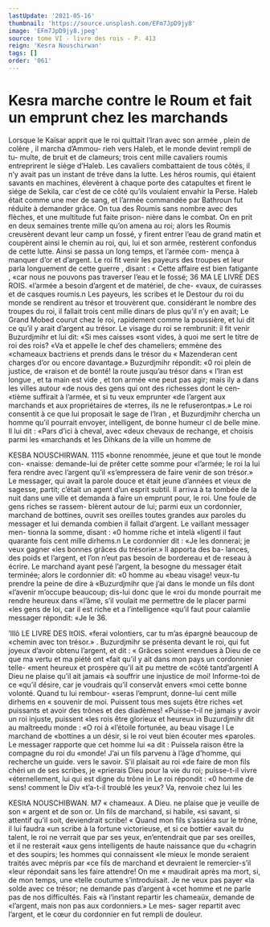 ```yaml
---
lastUpdate: '2021-05-16'
thumbnail: 'https://source.unsplash.com/EFm7JpD9jy8'
image: 'EFm7JpD9jy8.jpeg'
source: tome VI - livre des rois - P. 413
reign: 'Kesra Nouschirwan'
tags: []
order: '061'
---
```


# Kesra marche contre le Roum et fait un emprunt chez les marchands

Lorsque le Kaïsar apprit que le roi quittait l’Iran avec son armée , plein de colère , il marcha d’Ammou-
rieh vers Haleb, et le monde devint rempli de tu- multe, de bruit et de clameurs; trois cent mille cavaliers roumis entreprirent le siége d’Haleb. Les cavaliers combattaient de tous côtés, il n’y avait
pas un instant de trêve dans la lutte. Les héros roumis, qui étaient savants en machines, élevèrent
à chaque porte des catapultes et firent le siége de Sekila, car c’est de ce côté qu’ils voulaient envahir
la Perse. Haleb était comme une mer de sang, et l’armée commandée par Bathroun fut réduite à
demander grâce. On tua des Roumis sans nombre avec des flèches, et une multitude fut faite prison- nière dans le combat. On en prit en deux semaines trente mille qu’on amena au roi; alors les Roumis creusèrent devant leur camp un fossé, y firent entrer l’eau de grand matin et coupèrent ainsi le chemin au roi, qui, lui et son armée, restèrent confondus de cette lutte.
Ainsi se passa un long temps, et l’armée com-
mença à manquer d’or et d’argent. Le roi fit venir
les payeurs des troupes et leur parla longuement de cette guerre , disant : « Cette affaire est bien fatigante , «car nous ne pouvons pas traverser l’eau et le fossé;
36
MA LE LIVRE DES ROIS. «l’armée a besoin d’argent et de matériel, de che-
«vaux, de cuirasses et de casques roumis.n
Les payeurs, les scribes et le Destour du roi du
monde se rendirent au trésor et trouvèrent que. considérant le nombre des troupes du roi, il fallait trois cent mille dinars de plus qu’il n’y en avait;
Le Grand Mobed courut chez le roi, rapidement comme la poussière, et lui dit ce qu’il y arait d’argent au trésor. Le visage du roi se rembrunit:
il fit venir Buzurdjmihr et lui dit: «Si mes caisses «sont vides, à quoi me sert le titre de roi des rois? «Va et appelle le chef des chameliers; emmène des «chameaux bactriens et prends dans le trésor du
« Mazenderan cent charges d’or ou encore davantage.» Buzurdjmihr répondit: «0 roi plein de justice, de «raison et de bonté! la route jusqu’au trésor dans
« l’lran est longue , et ta main est vide , et ton armée
«ne peut pas agir; mais ily a dans les villes autour «de nous des gens qui ont des richesses dont le cen- «tième suffirait à l’armée, et si tu veux emprunter
«de l’argent aux marchands et aux propriétaires de «terres, ils ne le refuserontpas.»
Le roi consentit à ce que lui proposait le sage de
l’lran , et Buzurdjmihr chercha un homme qu’il
pourrait envoyer, intelligent, de bonne humeur cl de belle mine. Il lui dit : «Pars d’ici à cheval, avec
«deux chevaux de rechange, et choisis parmi les «marchands et les Dihkans de la ville un homme de

KESBA NOUSCHIRWAN. 1115 «bonne renommée, jeune et que tout le monde con-
«naisse: demande-lui de prêter cette somme pour «l’armée; le roi la lui fera rendre avec l’argent qu’il «s’empressera de faire venir de son trésor.»
Le messager, qui avait la parole douce et était jeune d’années et vieux de sagesse, partit; c’était un
agent d’un esprit subtil. Il arriva à ta tombée de la
nuit dans une ville et demanda à faire un emprunt pour, le roi. Une foule de gens riches se rassem-
blèrent autour de lui; parmi eux un cordonnier, marchand de bottines, ouvrit ses oreilles toutes grandes aux paroles du messager et lui demanda combien il fallait d’argent. Le vaillant messager men- tionna la somme, disant : «0 homme riche et intelà
«ligentl il faut quarante fois cent mille dirhems.n Le cordonnier dit : «Je les donnerai; je veux gagner «les bonnes grâces du trésorier.» Il apporta des ba- lances, des poids et l’argent, et l’on n’eut pas besoin
de bordereau et de reseau à écrire. Le marchand ayant pesé l’argent, la besogne du messager était terminée; alors le cordonnier dit: «0 homme au «beau visage! veux-tu prendre la peine de dire à «Buzurdjmihr que j’ai dans le monde un fils dont «l’avenir m’occupe beaucoup; dis-lui donc que le
«roi du monde pourrait me rendre heureux dans «l’âme, s’il voulait me permettre de le placer parmi
«les gens de loi, car il est riche et a l’intelligence «qu’il faut pour calamlie messager répondit: «Je le 36.

’lllô LE LIVRE DES ItOlS.
«ferai volontiers, car tu m’as épargné beaucoup de
«chemin avec ton trésor.» .
Buzurdjmihr se présenta devant le roi, qui fut joyeux d’avoir obtenu l’argent, et dit : « Grâces soient
«rendues à Dieu de ce que ma vertu et ma piété ont «fait qu’il y ait dans mon pays un cordonnier telle- «ment heureux et prospère qu’il ait pu mettre de «côté tantd’argentl A Dieu ne plaise qu’il ait jamais
«à souffrir une injustice de moi! Informe-toi de ce «qu’il désire, car je voudrais qu’il conservât envers
«moi cette bonne volonté. Quand tu lui rembour- «seras l’emprunt, donne-lui cent mille dirhems en
« souvenir de moi. Puissent tous mes sujets être riches «et puissants et avoir des trônes et des diadèmes! «Puisse-t-il ne jamais y avoir un roi injuste, puissent «les rois être glorieux et heureux in
Buzurdjmihr dit au maîtreedu monde : «O roi à «l’étoile fortunée, au beau visage l Le marchand de «bottines a un désir, si le roi veut bien écouter mes «paroles. Le messager rapporte que cet homme lui «a dit : Puissela raison être la compagne du roi du «monde! J’ai un fils parvenu à l’âge d’homme, qui
recherche un guide. vers le savoir. S’il plaisait au roi «de faire de mon fils chéri un de ses scribes, je «prierais Dieu pour la vie du roi; puisse-t-il vivre «éternellement, lui qui est digne du trône in Le roi répondit : «0 homme de sens! comment le Div «t’a-t-il troublé les yeux? Va, renvoie chez lui les

KESItA NOUSCHIBWAN. M7 « chameaux. A Dieu. ne plaise que je veuille de son « argent et de son or. Un fils de marchand, si habile,
«si savant, si attentif qu’il soit, deviendrait scribe!
« Quand mon fils s’assiéra sur le trône, il lui faudra
«un scribe à la fortune victorieuse, et si ce bottier «avait du talent, le roi ne verrait que par ses yeux, en’entendrait que par ses oreilles, et il ne resterait «aux gens intelligents de haute naissance que du «chagrin et des soupirs; les hommes qui connaissent «le mieux le monde seraient traités avec mépris par
«ce fils de marchand et devraient le remercier-s’il «leur répondait sans les faire attendre! On me « maudirait après ma mort, si, de mon temps, une «telle coutume s’introduisait. Je ne veux pas payer «la solde avec ce trésor; ne demande pas d’argent à
«cet homme et ne parle pas de nos difficultés. Fais «à l’instant repartir les chameaüx, demande de «l’argent, mais non pas aux cordonniers.» Le mes- sager repartit avec l’argent, et le cœur du cordonnier en fut rempli de douleur.
